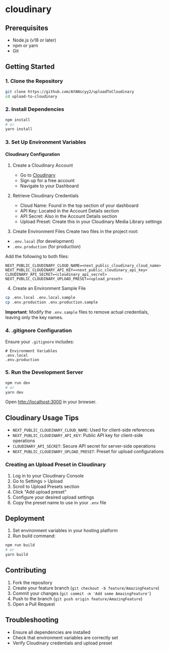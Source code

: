 # cloudinary

## Prerequisites
- Node.js (v18 or later)
- npm or yarn
- Git

## Getting Started

### 1. Clone the Repository
```bash
git clone https://github.com/AYANscyy2/uploadToCloudinary
cd upload-to-cloudinary
```

### 2. Install Dependencies
```bash
npm install
# or
yarn install
```

### 3. Set Up Environment Variables

#### Cloudinary Configuration
1. Create a Cloudinary Account
   - Go to [Cloudinary](https://cloudinary.com/)
   - Sign up for a free account
   - Navigate to your Dashboard

2. Retrieve Cloudinary Credentials
   - Cloud Name: Found in the top section of your dashboard
   - API Key: Located in the Account Details section
   - API Secret: Also in the Account Details section
   - Upload Preset: Create this in your Cloudinary Media Library settings

3. Create Environment Files
Create two files in the project root:
- `.env.local` (for development)
- `.env.production` (for production)

Add the following to both files:
```env
NEXT_PUBLIC_CLOUDINARY_CLOUD_NAME=<next_public_cloudinary_cloud_name>
NEXT_PUBLIC_CLOUDINARY_API_KEY=<next_public_cloudinary_api_key>
CLOUDINARY_API_SECRET=<cloudinary_api_secret>
NEXT_PUBLIC_CLOUDINARY_UPLOAD_PRESET=<upload_preset>
```

4. Create an Environment Sample File
```bash
cp .env.local .env.local.sample
cp .env.production .env.production.sample
```

**Important**: Modify the `.env.sample` files to remove actual credentials, leaving only the key names.

### 4. .gitignore Configuration
Ensure your `.gitignore` includes:
```
# Environment Variables
.env.local
.env.production
```

### 5. Run the Development Server
```bash
npm run dev
# or
yarn dev
```

Open [http://localhost:3000](http://localhost:3000) in your browser.

## Cloudinary Usage Tips
- `NEXT_PUBLIC_CLOUDINARY_CLOUD_NAME`: Used for client-side references
- `NEXT_PUBLIC_CLOUDINARY_API_KEY`: Public API key for client-side operations
- `CLOUDINARY_API_SECRET`: Secure API secret for server-side operations
- `NEXT_PUBLIC_CLOUDINARY_UPLOAD_PRESET`: Preset for upload configurations

### Creating an Upload Preset in Cloudinary
1. Log in to your Cloudinary Console
2. Go to Settings > Upload
3. Scroll to Upload Presets section
4. Click "Add upload preset"
5. Configure your desired upload settings
6. Copy the preset name to use in your `.env` file

## Deployment
1. Set environment variables in your hosting platform
2. Run build command:
```bash
npm run build
# or
yarn build
```

## Contributing
1. Fork the repository
2. Create your feature branch (`git checkout -b feature/AmazingFeature`)
3. Commit your changes (`git commit -m 'Add some AmazingFeature'`)
4. Push to the branch (`git push origin feature/AmazingFeature`)
5. Open a Pull Request

## Troubleshooting
- Ensure all dependencies are installed
- Check that environment variables are correctly set
- Verify Cloudinary credentials and upload preset

